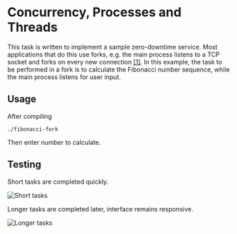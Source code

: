 # Concurrency, Processes and Threads
This task is written to implement a sample zero-downtime service. Most applications that do this use forks, e.g. the main process listens to a TCP socket and forks on every new connection [[1]](https://stackoverflow.com/questions/1345320/applications-of-fork-system-call). In this example, the task to be performed in a fork is to calculate the Fibonacci number sequence, while the main process listens for user input. 

## Usage
After compiling

`./fibonacci-fork`

Then enter number to calculate.

## Testing
Short tasks are completed quickly.

![Short tasks](https://i.imgur.com/Mijhg7G.png)

Longer tasks are completed later, interface remains responsive.

![Longer tasks](https://i.imgur.com/iIxGBj2.png)
